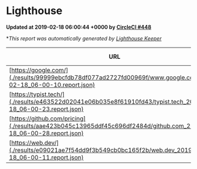 
# Lighthouse

**Updated at 2019-02-18 06:00:44 +0000 by [CircleCI #448](https://circleci.com/gh/ItinerisLtd/lighthouse-keeper-example/448)**

**This report was automatically generated by [Lighthouse Keeper](https://github.com/itinerisltd/lighthouse-keeper)*

| URL | Performance | Accessibility | Best Practices | SEO | PWA | Updated At |
| --- | --- | --- | --- | --- | --- | --- |
| [https://google.com/](./results/99999ebcfdb78df077ad2727fd00969f/www.google.com_2019-02-18_06-00-10.report.json) | 0.95 | 0.71 | 0.93 | 0.8 | 0.58 | 2019-02-18T06:00:10.863Z |
| [https://typist.tech/](./results/e463522d02041e06b035e8f61910fd43/typist.tech_2019-02-18_06-00-23.report.json) | 1 |  |  |  |  | 2019-02-18T06:00:23.269Z |
| [https://github.com/pricing](./results/aae423b045c13965ddf45c696df2484d/github.com_2019-02-18_06-00-28.report.json) | 0.65 | 0.89 | 0.93 | 0.9 | 0.58 | 2019-02-18T06:00:28.278Z |
| [https://web.dev/](./results/e09021ae7f54dd9f3b549cb0bc165f2b/web.dev_2019-02-18_06-00-11.report.json) | 0.9 | 0.93 | 1 | 0.91 | 1 | 2019-02-18T06:00:11.378Z |
